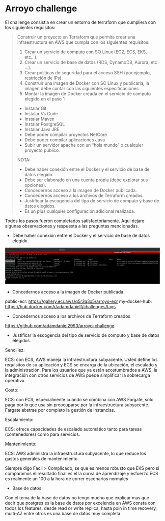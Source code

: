 # Arroyo challenge

El challenge consistia en crear un entorno de terraform que cumpliera con los siguientes requisitos:

> Construir un proyecto en Terraform que permita crear una
> infraestructura en AWS que cumpla con los siguientes requisitos:
> 
> 1.  Crear un servicio de cómputo con SO Linux (EC2, ECS, EKS, etc…).
> 2.  Crear un servicio de base de datos (RDS, DynamoDB, Aurora, etc …).
> 3.  Crear políticas de seguridad para el acceso SSH (por ejemplo, restricción de IPs).
> 4.  Construir una imagen de Docker con SO Linux y publicarla, la imagen debe contar con las siguientes especificaciones:
> 5.  Montar la imagen de Docker creada en el servicio de computo elegido en el paso 1
> 
> -   Instalar Git
> -   Instalar Vs Code
> -   Instalar Maven
> -   Instalar PostgreSQL
> -   Instalar Java JRE
> -   Debe poder compilar proyectos NetCore
> -   Debe poder compilar aplicaciones Java
> -   Subir un servidor apache con un “hola mundo” o cualquier proyecto público.
> 
> NOTA:
> 
> -   Debe haber conexión entre el Docker y el servicio de base de datos elegido.
> -   Debe ser elaborado en una cuenta propia (debe explorar sus opciones).
> -   Concedernos acceso a la imagen de Docker publicada.
> -   Concedernos acceso a los archivos de Terraform creados.
> -   Justificar la escogencia del tipo de servicio de computo y base de datos elegidos.
> -   Es un plus cualquier configuración adicional realizada.

Todos los pasos fueron completados satisfactoriamente. Aqui dejare algunas observaciones y respuesta a las preguntas mencionadas.

 - Debe haber conexión entre el Docker y el servicio de base de datos
   elegido.

![My Image](imagenes/evidencia-container-db.png)


 - Concedernos acceso a la imagen de Docker publicada.

public-ecr: https://gallery.ecr.aws/q5r3q3x5/arroyo-ecr
my-docker-hub: https://hub.docker.com/r/adamdanielf/challenges/tags

- Concedernos acceso a los archivos de Terraform creados.

https://github.com/adamdaniel2993/arroyo-challenge


- Justificar la escogencia del tipo de servicio de computo y base de datos elegidos.

Sencillez:

ECS: con ECS, AWS maneja la infraestructura subyacente. Usted define los requisitos de su aplicación y ECS se encarga de la ubicación, el escalado y la administración. Para los usuarios que ya están acostumbrados a AWS, la integración con otros servicios de AWS puede simplificar la sobrecarga operativa.

Costo:

ECS: con ECS, especialmente cuando se combina con AWS Fargate, solo paga por lo que usa sin preocuparse por la infraestructura subyacente. Fargate abstrae por completo la gestión de instancias.

Escalamiento:

ECS: ofrece capacidades de escalado automático tanto para tareas (contenedores) como para servicios.

Mantenimiento:

ECS: AWS administra la infraestructura subyacente, lo que reduce los gastos generales de mantenimiento.

Siempre digo Facil > Complicado, se que es menos robusto que EKS pero si comparamos el resultado final vs el la curva de aprendizaje y esfuerzo ECS es realmente un 100 a la hora de correr escenarios normales

 - Base de datos

 Con el tema de la base de datos no tengo mucho que explicar mas que decir que postgres es la base de datos por excelencia en AWS consta con todos los features, desde read or write replica, hasta poin in time recovery, multi-AZ entre otros es una base de datos muy completa 
